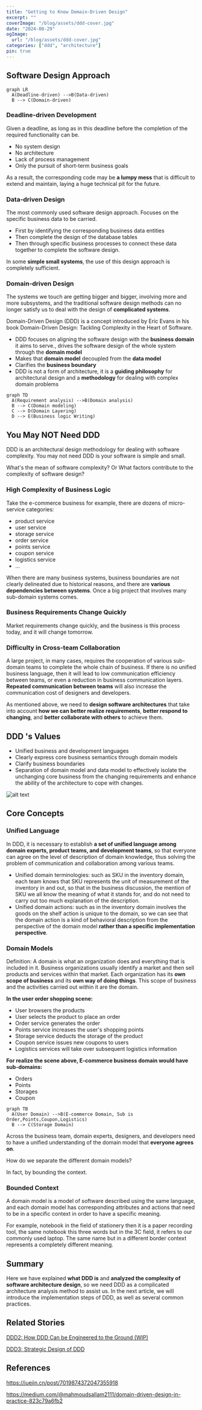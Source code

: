 ```yaml
---
title: "Getting to Know Domain-Driven Design"
excerpt: ""
coverImage: "/blog/assets/ddd-cover.jpg"
date: "2024-08-29"
ogImage:
  url: "/blog/assets/ddd-cover.jpg"
categories: ["ddd", "architecture"]
pin: true
---
```


## Software Design Approach

<!-- mermaid -->
```mermaid
graph LR
  A(Deadline-driven) -->B(Data-driven)
  B --> C(Domain-driven)
```
<!-- mermaid -->

### Deadline-driven Development

Given a deadline, as long as in this deadline before the completion of the required functionality can be.

- No system design
- No architecture
- Lack of process management
- Only the pursuit of short-term business goals

As a result, the corresponding code may be **a lumpy mess** that is difficult to extend and maintain, laying a huge technical pit for the future.

### Data-driven Design

The most commonly used software design approach.
Focuses on the specific business data to be carried.

- First by identifying the corresponding business data entities
- Then complete the design of the database tables
- Then through specific business processes to connect these data together to complete the software design.

In some **simple small systems**, the use of this design approach is completely sufficient.

### Domain-driven Design

The systems we touch are getting bigger and bigger, involving more and more subsystems, and the traditional software design methods can no longer satisfy us to deal with the design of **complicated systems**.

Domain-Driven Design (DDD) is a concept introduced by Eric Evans in his book Domain-Driven Design: Tackling Complexity in the Heart of Software.

- DDD focuses on aligning the software design with the **business domain** it aims to serve., drives the software design of the whole system through the **domain model**
- Makes that **domain model** decoupled from the **data model**
- Clarifies the **business boundary**
- DDD is not a form of architecture, it is a **guiding philosophy** for architectural design and a **methodology** for dealing with complex domain problems

<!-- mermaid -->
```mermaid
graph TD
  A(Requirement analysis) -->B(Domain analysis)
  B --> C(Domain modeling)
  C --> D(Domain Layering)
  D --> E(Business logic Writing)
```
<!-- mermaid -->

## You May NOT Need DDD

DDD is an architectural design methodology for dealing with software complexity. You may not need DDD is your software is simple and small.

What's the mean of software complexity? Or What factors contribute to the complexity of software design?

### High Complexity of Business Logic

Take the e-commerce business for example, there are dozens of micro-service categories:

- product service
- user service
- storage service
- order service
- points service
- coupon service
- logistics service
- ...

When there are many business systems, business boundaries are not clearly delineated due to historical reasons, and there are **various dependencies between systems**. Once a big project that involves many sub-domain systems comes.

### Business Requirements Change Quickly

Market requirements change quickly, and the business is this process today, and it will change tomorrow.

### Difficulty in Cross-team Collaboration

A large project, in many cases, requires the cooperation of various sub-domain teams to complete the whole chain of business. If there is no unified business language, then it will lead to low communication efficiency between teams, or even a reduction in business communication layers. **Repeated communication between teams** will also increase the communication cost of designers and developers.

As mentioned above, we need to **design software architectures** that take into account **how we can better realize requirements**, **better respond to changing**, and **better collaborate with others** to achieve them.

## DDD 's Values

- Unified business and development languages
- Clearly express core business semantics through domain models
- Clarify business boundaries
- Separation of domain model and data model to effectively isolate the unchanging core business from the changing requirements and enhance the ability of the architecture to cope with changes.

![alt text](/blog/assets/ddd/complexity-of-domain-logic.png)

## Core Concepts

### Unified Language

In DDD, it is necessary to establish **a set of unified language among domain experts, product teams, and development teams**, so that everyone can agree on the level of description of domain knowledge, thus solving the problem of communication and collaboration among various teams.

- Unified domain terminologies: such as SKU in the inventory domain, each team knows that SKU represents the unit of measurement of the inventory in and out, so that in the business discussion, the mention of SKU we all know the meaning of what it stands for, and do not need to carry out too much explanation of the description.
- Unified domain actions: such as in the inventory domain involves the goods on the shelf action is unique to the domain, so we can see that the domain action is a kind of behavioral description from the perspective of the domain model **rather than a specific implementation perspective**.

### Domain Models

Definition: A domain is what an organization does and everything that is included in it. Business organizations usually identify a market and then sell products and services within that market. Each organization has its **own scope of business** and its **own way of doing things**. This scope of business and the activities carried out within it are the domain.

**In the user order shopping scene:**

- User browsers the products
- User selects the product to place an order
- Order service generates the order
- Points service increases the user's shopping points
- Storage service deducts the storage of the product
- Coupon service issues new coupons to users
- Logistics services will take over subsequent logistics information

**For realize the scene above, E-commerce business domain would have sub-domains:**

- Orders
- Points
- Storages
- Coupon

<!-- mermaid -->
```mermaid
graph TB
  A(User Domain) -->B(E-commerce Domain, Sub is Order,Points,Coupon,Logistics)
  B --> C(Storage Domain)
```
<!-- mermaid -->

Across the business team, domain experts, designers, and developers need to have a unified understanding of the domain model that **everyone agrees on**.

How do we separate the different domain models?

In fact, by bounding the context.

### Bounded Context

A domain model is a model of software described using the same language, and each domain model has corresponding attributes and actions that need to be in a specific context in order to have a specific meaning.

For example, notebook in the field of stationery then it is a paper recording tool, the same notebook this three words but in the 3C field, it refers to our commonly used laptop. The same name but in a different border context represents a completely different meaning.

## Summary
Here we have explained **what DDD is** and **analyzed the complexity of software architecture design**, so we need DDD as a complicated architecture analysis method to assist us. 
In the next article, we will introduce the implementation steps of DDD, as well as several common practices.

## Related Stories

[DDD2: How DDD Can be Engineered to the Ground (WIP)](/blog/posts/2024-09-19-DDD2)

[DDD3: Strategic Design of DDD](/blog/posts/2024-10-19-DDD3)

## References

https://juejin.cn/post/7019874372047355918

https://medium.com/@mahmoudsallam2111/domain-driven-design-in-practice-823c79a6fb2
